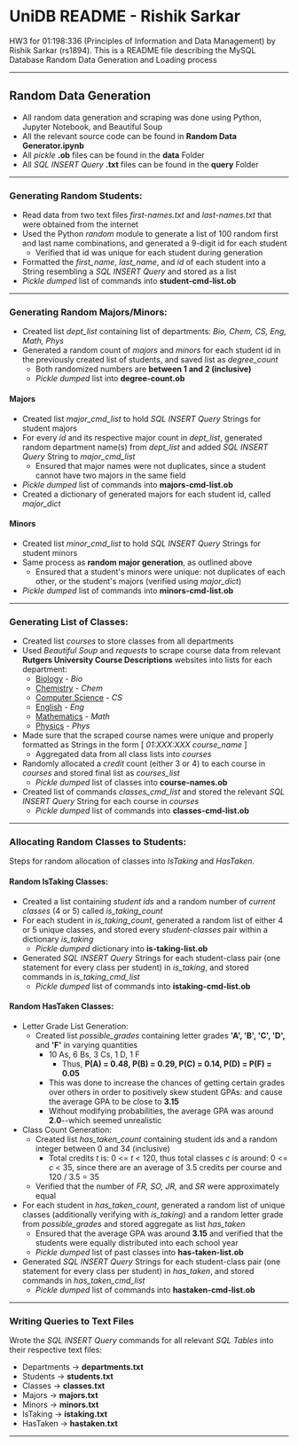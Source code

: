 # UniDB README - Rishik Sarkar
HW3 for 01:198:336 (Principles of Information and Data Management) by Rishik Sarkar (rs1894).
This is a README file describing the MySQL Database Random Data Generation and Loading process

------------------------

## Random Data Generation
* All random data generation and scraping was done using Python, Jupyter Notebook, and Beautiful Soup
* All the relevant source code can be found in **Random Data Generator.ipynb**
* All *pickle* **.ob** files can be found in the **data** Folder
* All *SQL INSERT Query* **.txt** files can be found in the **query** Folder

------------------------

### Generating Random Students:
* Read data from two text files *first-names.txt* and *last-names.txt* that were obtained from the internet
* Used the Python *random* module to generate a list of 100 random first and last name combinations, and generated a 9-digit id for each student
  * Verified that id was unique for each student during generation
* Formatted the *first_name*, *last_name*, and *id* of each student into a String resembling a *SQL INSERT Query* and stored as a list
* *Pickle dumped* list of commands into **student-cmd-list.ob**

------------------------

### Generating Random Majors/Minors:
* Created list *dept_list* containing list of departments: *Bio, Chem, CS, Eng, Math, Phys*
* Generated a random count of *majors* and *minors* for each student id in the previously created list of students, and saved list as *degree_count*
  * Both randomized numbers are **between 1 and 2 (inclusive)**
  * *Pickle dumped* list into **degree-count.ob**
#### Majors
* Created list *major_cmd_list* to hold *SQL INSERT Query* Strings for student majors
* For every *id* and its respective major count in *dept_list*, generated random department name(s) from *dept_list* and added *SQL INSERT Query* String to *major_cmd_list*
  * Ensured that major names were not duplicates, since a student cannot have two majors in the same field
* *Pickle dumped* list of commands into **majors-cmd-list.ob**
* Created a dictionary of generated majors for each student id, called *major_dict*
#### Minors
* Created list *minor_cmd_list* to hold *SQL INSERT Query* Strings for student minors
* Same process as **random major generation**, as outlined above
  * Ensured that a student's minors were unique: not duplicates of each other, or the student's majors (verified using *major_dict*)
* *Pickle dumped* list of commands into **minors-cmd-list.ob**

------------------------

### Generating List of Classes:
* Created list *courses* to store classes from all departments
* Used *Beautiful Soup* and *requests* to scrape course data from relevant **Rutgers University Course Descriptions** websites into lists for each department:
  * [Biology](https://biology.camden.rutgers.edu/undergraduate-program/undergraduate-course-descriptions/) - *Bio*
  * [Chemistry](https://chem.rutgers.edu/academics/undergraduate-program/undergraduate-course-descriptions) - *Chem*
  * [Computer Science](https://www.cs.rutgers.edu/academics/undergraduate/course-synopses) - *CS*
  * [English](https://english.rutgers.edu/academics/undergraduate-91/undergraduate-course-descriptions/fall-2022/all-course-descriptions-fall-2022.html) - *Eng*
  * [Mathematics](https://www.math.rutgers.edu/academics/undergraduate/courses) - *Math*
  * [Physics](https://physics.camden.rutgers.edu/physics-courses/) - *Phys*
* Made sure that the scraped course names were unique and properly formatted as Strings in the form [ *01:XXX:XXX course_name* ]
  * Aggregated data from all class lists into *courses*
* Randomly allocated a *credit* count (either 3 or 4) to each course in *courses* and stored final list as *courses_list*
  * *Pickle dumped* list of classes into **course-names.ob**
* Created list of commands *classes_cmd_list* and stored the relevant *SQL INSERT Query* String for each course in *courses*
  * *Pickle dumped* list of commands into **classes-cmd-list.ob**

------------------------

### Allocating Random Classes to Students:
Steps for random allocation of classes into *IsTaking* and *HasTaken*.
#### Random IsTaking Classes:
* Created a list containing *student ids* and a random number of *current classes* (4 or 5) called *is_taking_count*
* For each student in *is_taking_count*, generated a random list of either 4 or 5 unique classes, and stored every *student-classes* pair within a dictionary *is_taking*
  * *Pickle dumped* dictionary into **is-taking-list.ob**
* Generated *SQL INSERT Query* Strings for each student-class pair (one statement for every class per student) in *is_taking*, and stored commands in *is_taking_cmd_list*
  * *Pickle dumped* list of commands into **istaking-cmd-list.ob**
#### Random HasTaken Classes:
* Letter Grade List Generation:
  * Created list *possible_grades* containing letter grades **'A', 'B', 'C', 'D',** and **'F'** in varying quantities
    * 10 As, 6 Bs, 3 Cs, 1 D, 1 F
      * Thus, **P(A) = 0.48, P(B) = 0.29, P(C) = 0.14, P(D) = P(F) = 0.05**
    * This was done to increase the chances of getting certain grades over others in order to positively skew student GPAs: and cause the average GPA to be close to **3.15**
    * Without modifying probabilities, the average GPA was around **2.0**--which seemed unrealistic
* Class Count Generation:
  * Created list *has_taken_count* containing student ids and a random integer between 0 and 34 (inclusive)
    * Total credits *t* is: 0 <= *t* < 120, thus total classes *c* is around: 0 <= *c* < 35, since there are an average of 3.5 credits per course and 120 / 3.5 = 35
  * Verified that the number of *FR, SO, JR,* and *SR* were approximately equal
* For each student in *has_taken_count*, generated a random list of unique classes (additionally verifying with *is_taking*) and a random letter grade from *possible_grades* and stored aggregate as list *has_taken*
  * Ensured that the average GPA was around **3.15** and verified that the students were equally distributed into each school year
  * *Pickle dumped* list of past classes into **has-taken-list.ob**
* Generated *SQL INSERT Query* Strings for each student-class pair (one statement for every class per student) in *has_taken*, and stored commands in *has_taken_cmd_list*
  * *Pickle dumped* list of commands into **hastaken-cmd-list.ob**

------------------------

### Writing Queries to Text Files
Wrote the *SQL INSERT Query* commands for all relevant *SQL Tables* into their respective text files:
* Departments &rarr; **departments.txt**
* Students &rarr; **students.txt**
* Classes &rarr; **classes.txt**
* Majors &rarr; **majors.txt**
* Minors &rarr; **minors.txt**
* IsTaking &rarr; **istaking.txt**
* HasTaken &rarr; **hastaken.txt**

------------------------
